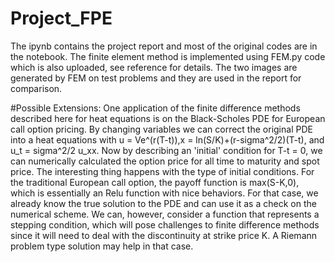 # Project_FPE

The ipynb contains the project report and most of the original codes are in the notebook.
The finite element method is implemented using FEM.py code which is also uploaded, see reference for details.
The two images are generated by FEM on test problems and they are used in the report for comparison.



#Possible Extensions:
One application of the finite difference methods described here for heat equations is on the Black-Scholes PDE
for European call option pricing. By changing variables we can correct the original PDE into a heat equations with
u = Ve^(r(T-t)),x = ln(S/K)+(r-sigma^2/2)(T-t), and u_t = sigma^2/2 u_xx.
Now by describing an 'initial' condition for T-t = 0, we can numerically calculated the option price for all time to maturity and
spot price.
The interesting thing happens with the type of initial conditions. For the traditional European call option, the payoff function
is max(S-K,0), which is essentially an Relu function with nice behaviors. For that case, we already know the true solution to the PDE and can use it as a check on the numerical scheme. We can, however, consider a function that represents a stepping condition, which will pose challenges to finite difference methods since it will need to deal with the discontinuity at strike price K. A Riemann problem type solution may help in that case. 
